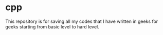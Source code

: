# cpp

This repository is for saving all my codes that I have written in geeks for geeks starting from basic level to hard level.
